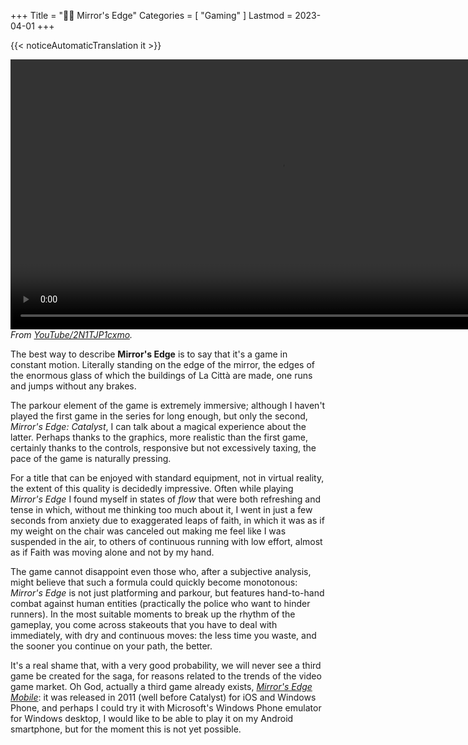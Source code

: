 +++
Title = "🏃‍♀️ Mirror's Edge"
Categories = [ "Gaming" ]
Lastmod = 2023-04-01
+++

{{< noticeAutomaticTranslation it >}}



<!--
A series of first-person games that, with a lively but not oppressive pace, mixes parkour platforming and close-quarters combat.  
I played the first entry in the saga very little, because it was the second entry, Mirror's Edge Catalyst, that introduced me to the series about 2 years ago. Catalyst leaves aside the highly saturated colors that were part of the initial identity, to offer more realistic and immersive graphics. Physics and several fine details also undergo major improvements compared to the original Mirror's Edge.  
In any case, we are talking about a game capable of giving a great sense of freedom and hope. It's peculiar how its little details manage to make you feel like you're actually in the game - for a non-VR title, that's a big win. The gameplay itself is key to this experience, but the lore is also very respectable.  
<video frameBorder="0" src="[:YouTube360:]2N1TJP1cxmo" style="Height:Calc(80vw / 16 * 9);"></video>  
<cite>From <a href="https://youtu.be/2N1TJP1cxmo">YouTube/2N1TJP1cxmo</a>.</cite>
-->

<video frameBorder="0" src="[:YouTube360:]2N1TJP1cxmo" style="Height:Calc(80vw / 16 * 9);"></video>  
<cite>From <a href="https://youtu.be/2N1TJP1cxmo">YouTube/2N1TJP1cxmo</a>.</cite>

The best way to describe **Mirror's Edge** is to say that it's a game in constant motion. Literally standing on the edge of the mirror, the edges of the enormous glass of which the buildings of La Città are made, one runs and jumps without any brakes.

The parkour element of the game is extremely immersive; although I haven't played the first game in the series for long enough, but only the second, _Mirror's Edge: Catalyst_, I can talk about a magical experience about the latter. Perhaps thanks to the graphics, more realistic than the first game, certainly thanks to the controls, responsive but not excessively taxing, the pace of the game is naturally pressing.

For a title that can be enjoyed with standard equipment, not in virtual reality, the extent of this quality is decidedly impressive. Often while playing _Mirror's Edge_ I found myself in states of _flow_ that were both refreshing and tense in which, without me thinking too much about it, I went in just a few seconds from anxiety due to exaggerated leaps of faith, in which it was as if my weight on the chair was canceled out making me feel like I was suspended in the air, to others of continuous running with low effort, almost as if Faith was moving alone and not by my hand.

The game cannot disappoint even those who, after a subjective analysis, might believe that such a formula could quickly become monotonous: _Mirror's Edge_ is not just platforming and parkour, but features hand-to-hand combat against human entities (practically the police who want to hinder runners). In the most suitable moments to break up the rhythm of the gameplay, you come across stakeouts that you have to deal with immediately, with dry and continuous moves: the less time you waste, and the sooner you continue on your path, the better.

It's a real shame that, with a very good probability, we will never see a third game be created for the saga, for reasons related to the trends of the video game market. Oh God, actually a third game already exists, _[Mirror's Edge Mobile](https://it.wikipedia.org/Mirror%27s_Edge_(2010_video_game))_: it was released in 2011 (well before Catalyst) for iOS and Windows Phone, and perhaps I could try it with Microsoft's Windows Phone emulator for Windows desktop, I would like to be able to play it on my Android smartphone, but for the moment this is not yet possible.